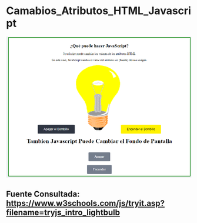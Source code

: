 ﻿# Camabios_Atributos_HTML_Javascript

![](2020-10-15_15h33_50.png)

## Fuente Consultada: https://www.w3schools.com/js/tryit.asp?filename=tryjs_intro_lightbulb

